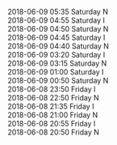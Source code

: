 2018-06-09 05:35 Saturday  N  
2018-06-09 04:55 Saturday  I  
2018-06-09 04:50 Saturday  N  
2018-06-09 04:45 Saturday  I  
2018-06-09 04:40 Saturday  N  
2018-06-09 03:20 Saturday  I  
2018-06-09 03:15 Saturday  N  
2018-06-09 01:00 Saturday  I  
2018-06-09 00:50 Saturday  N  
2018-06-08 23:50 Friday  I  
2018-06-08 22:50 Friday  N  
2018-06-08 21:35 Friday  I  
2018-06-08 21:00 Friday  N  
2018-06-08 20:55 Friday  I  
2018-06-08 20:50 Friday  N  
